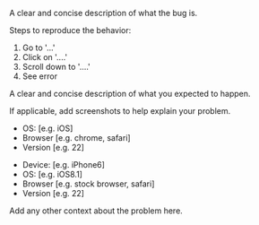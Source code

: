 <!-- **Describe the bug** -->
A clear and concise description of what the bug is.

<!-- **To Reproduce** -->
Steps to reproduce the behavior:
1. Go to '...'
2. Click on '....'
3. Scroll down to '....'
4. See error

<!-- **Expected behavior** -->
A clear and concise description of what you expected to happen.

<!-- **Screenshots** -->
If applicable, add screenshots to help explain your problem.

<!-- **Desktop (please complete the following information):** -->
 - OS: [e.g. iOS]
 - Browser [e.g. chrome, safari]
 - Version [e.g. 22]

<!-- **Smartphone (please complete the following information):** -->
 - Device: [e.g. iPhone6]
 - OS: [e.g. iOS8.1]
 - Browser [e.g. stock browser, safari]
 - Version [e.g. 22]

<!-- **Additional context** -->
Add any other context about the problem here.
